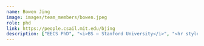```yaml
---
name: Bowen Jing
image: images/team_members/bowen.jpeg
role: phd
link: https://people.csail.mit.edu/bjing
description: ["EECS PhD", "<i>BS — Stanford University</i>", "<hr style='padding: 1px;margin: 2px;'/>", "Interests: protein structure, molecular dynamics, diffusion models"]
---
```

